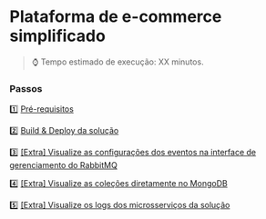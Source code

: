 <h1>Plataforma de e-commerce simplificado</h1>

> :watch: Tempo estimado de execução: XX minutos.

### Passos

:one: <a href="pre-requisitos.md">Pré-requisitos</a>

:two: <a href="build-deploy-solucao.md">Build & Deploy da solução</a>

:three: <a href="acesse-rabbitmq-administrador.md">[Extra] Visualize as configurações dos eventos na interface de gerenciamento do RabbitMQ</a>

:four: <a href="cliente-mongo-db.md">[Extra] Visualize as coleções diretamente no MongoDB</a>

:five: <a href="visualizar-logs-solucao.md">[Extra] Visualize os logs dos microsserviços da solução</a>